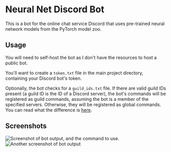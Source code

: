 # Neural Net Discord Bot

This is a bot for the online chat service Discord that uses pre-trained neural network models from the PyTorch model zoo.

## Usage
You will need to self-host the bot as I don't have the resources to host a public bot.

You'll want to create a `token.txt` file in the main project directory, containing your Discord bot's token.

Optionally, the bot checks for a `guild_ids.txt` file. 
If there are valid guild IDs present (a guild ID is the ID of a Discord server), the bot's commands will be registered as guild commands, assuming the bot is a member of the specified servers.
Otherwise, they will be registered as global commands.
You can read what the difference is [here](https://discord.com/developers/docs/interactions/application-commands#registering-a-command).

## Screenshots

<img src="https://i.imgur.com/QNJBoaz.png" alt="Screenshot of bot output, and the command to use."/>

<img src="https://i.imgur.com/YNdfkKz.png" alt="Another screenshot of bot output"/>